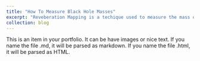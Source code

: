```yaml
---
title: "How To Measure Black Hole Masses"
excerpt: "Reveberation Mapping is a techique used to measure the mass of distant black holes.  Click here to learn how! 1<br/><img src='/images/RMDiagram.png'>"
collection: blog
---
```


This is an item in your portfolio. It can be have images or nice text. If you name the file .md, it will be parsed as markdown. If you name the file .html, it will be parsed as HTML. 
